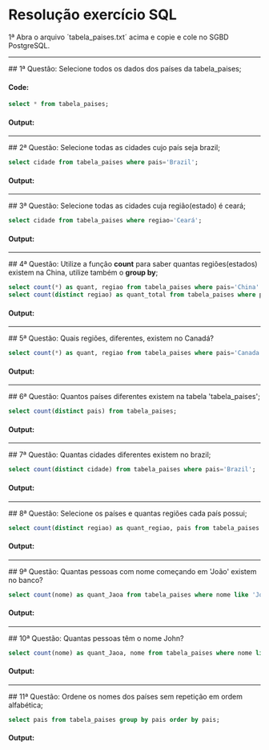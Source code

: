 # Resolução exercício SQL

1ª Abra o arquivo ´tabela_paises.txt´ acima e copie e cole no SGBD PostgreSQL.
<hr>
## 1ª Questão:
Selecione todos os dados dos países da tabela_paises;

<h4>Code:</h4>

```sql
select * from tabela_paises;
```
<h4>Output:</h4>

<hr>
## 2ª Questão:
Selecione todas as cidades cujo país seja brazil;

```sql
select cidade from tabela_paises where pais='Brazil';
```
<h4>Output:</h4>

<hr>
## 3ª Questão:
Selecione todas as cidades cuja região(estado) é ceará;

```sql
select cidade from tabela_paises where regiao='Ceará';
```
<h4>Output:</h4>

<hr>
## 4ª Questão:
Utilize a função <b>count</b> para saber quantas regiões(estados) existem na China,
utilize também o <b>group by</b>;

```sql
select count(*) as quant, regiao from tabela_paises where pais='China' group by regiao;
select count(distinct regiao) as quant_total from tabela_paises where pais='China';
```
<h4>Output:</h4>

<hr>
## 5ª Questão:
Quais regiões, diferentes, existem no Canadá?

```sql
select count(*) as quant, regiao from tabela_paises where pais='Canada' group by regiao;
```
<h4>Output:</h4>

<hr>
## 6ª Questão:
Quantos países diferentes existem na tabela 'tabela_paises';

```sql
select count(distinct pais) from tabela_paises;
```
<h4>Output:</h4>

<hr>
## 7ª Questão:
Quantas cidades diferentes existem no brazil;

```sql
select count(distinct cidade) from tabela_paises where pais='Brazil';
```
<h4>Output:</h4>

<hr>
## 8ª Questão:
Selecione os países e quantas regiões cada país possui;

```sql
select count(distinct regiao) as quant_regiao, pais from tabela_paises group by pais;
```
<h4>Output:</h4>

<hr>
## 9ª Questão:
Quantas pessoas com nome começando em 'João' existem no banco?

```sql
select count(nome) as quant_Jaoa from tabela_paises where nome like 'João%';
```
<h4>Output:</h4>

<hr>
## 10ª Questão:
Quantas pessoas têm o nome John?

```sql
select count(nome) as quant_Jaoa, nome from tabela_paises where nome like 'John%' group by nome;
```
<h4>Output:</h4>

<hr>
## 11ª Questão:
Ordene os nomes dos países sem repetição em ordem alfabética;

```sql
select pais from tabela_paises group by pais order by pais;
```
<h4>Output:</h4>
